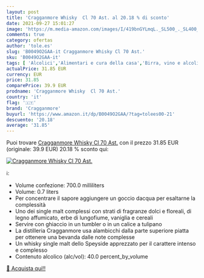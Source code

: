 ```yaml
---
layout: post
title: 'Cragganmore Whisky  Cl 70 Ast. al 20.18 % di sconto'
date: 2021-09-27 15:01:27
image: 'https://m.media-amazon.com/images/I/419bnGYLmqL._SL500_._SL400_.jpg'
comments: true
category: ofertas
author: 'tole.es'
slug: 'B0049O2GAA-it Cragganmore Whisky Cl 70 Ast.'
sku: 'B0049O2GAA-it'
tags: [ 'Alcolici','Alimentari e cura della casa','Birra, vino e alcolici','Whisky','cragganmore', ]
actualPrice: 31.85 EUR
currency: EUR
price: 31.85
comparePrice: 39.9 EUR
prodname: 'Cragganmore Whisky  Cl 70 Ast.'
country: 'it'
flag: '🇮🇹'
brand: 'Cragganmore'
buyurl: 'https://www.amazon.it/dp/B0049O2GAA/?tag=tolees00-21'
descuento: '20.18'
average: '31.85'
---
```


Puoi trovare [Cragganmore Whisky  Cl 70 Ast.](https://www.amazon.it/dp/B0049O2GAA/?tag=tolees00-21) con il prezzo 31.85 EUR (originale: 39.9 EUR) 20.18 % sconto qui:

[![Cragganmore Whisky  Cl 70 Ast.](https://m.media-amazon.com/images/I/419bnGYLmqL._SL500_._SL400_.jpg)](https://www.amazon.it/dp/B0049O2GAA/?tag=tolees00-21)

ℹ️:

- Volume confezione: 700.0 milliliters
- Volume: 0.7 liters
- Per concentrare il sapore aggiungere un goccio dacqua per esaltarne la complessità
- Uno dei single malt complessi con strati di fragranze dolci e floreali, di legno affumicato, erbe di lungofiume, vaniglia e cereali
- Servire con ghiaccio in un tumbler o in un calice a tulipano
- La distilleria Cragganmore usa alambicchi dalla parte superiore piatta per ottenere una bevanda dalle note complesse
- Un whisky single malt dello Speyside apprezzato per il carattere intenso e complesso
- Contenuto alcolico (alc/vol): 40.0 percent_by_volume

[🛒 Acquista qui!!](https://www.amazon.it/dp/B0049O2GAA/?tag=tolees00-21)
